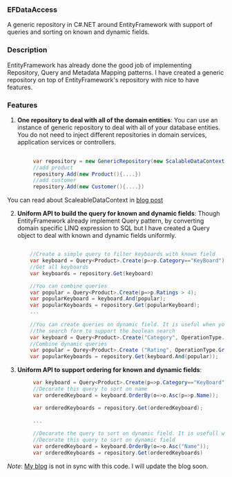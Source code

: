 ### EFDataAccess
A generic repository in C#.NET around EntityFramework with support of queries and sorting on known and dynamic fields.

### Description
EntityFramework has already done the good job of implementing Repository, Query and Metadata Mapping patterns. I have created a generic repository on top of EntityFramework's repository with nice to have features.

### Features

1. **One repository to deal with all of the domain entities**: You can use an instance of generic repository to deal with all of your database entities. You do not need to inject different repositories in domain services, application services or controllers.
   ```cs
       
        var repository = new GenericRepository(new ScalableDataContext("Mapping.dll", "ConnectionName"))
        //add product
        repository.Add(new Product(){....})    
        //add customer
        repository.Add(new Customer(){....})
     ```
You can read about ScaleableDataContext in [blog post](http://gurmitteotia.blogspot.co.uk/2015/07/entity-frameworks-entities-to-database.html)

2. **Uniform API to build the query for known and dynamic fields**: Though EntityFramework already implement Query pattern, by converting domain specific LINQ expression to SQL but I have created a Query object to deal with known and dynamic fields uniformly.
   ```cs

       //Create a simple query to filter keyboards with known field
       var keyboard = Query<Product>.Create(p=>p.Category=="KeyBoard");
       //Get all keyboards
       var keyboards = repository.Get(keyboard)

       //You can combine queries
       var popular = Query<Product>.Create(p=>p.Ratings > 4);
       var popularKeyboard = keyboard.And(popular);
       var popularKeyboards = repository.Get(popularKeyboard); 
       ...
      
       //You can create queries on dynamic field. It is useful when you are getting these fields from 
       //the search form to support the boolean search
       var keyboard = Query<Product>.Create("Category", OperationType.EqualTo, "KeyBoard"); 
       //Combine dynamic queries
       var popular = Qurey<Product>.Create ("Rating", OperationType.GreaterThan, 4)
       var popularKeyboards = repository.Get(keyboard.And(popular));
   ```
3. **Uniform API to support ordering for known and dynamic fields**:
   ```cs
        var keyboard = Query<Product>.Create(p=>p.Category=="KeyBoard");
        //Decorate this query to sort on name
        var orderedKeyboard = keyboard.OrderBy(o=>o.Asc(p=>p.Name));

        var orderedKeyboards = repository.Get(orderedKeyboard);
        
        ...
        
        //Decorate the query to sort on dynamic field. It is usefull when user has the choice to sort the data in UI.
        //Decorate this query to sort on dynamic field
        var orderedKeyboard = keyboard.OrderBy(o=>o.Asc("Name"));
        var orderedKeyboards = repository.Get(orderedKeyboards)

   ```

*Note*: [My blog](http://gurmitteotia.blogspot.co.uk/2015/06/generic-repository-around-entity.html) is not in sync with this code. I will update the blog soon.




